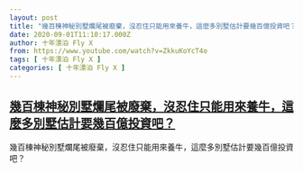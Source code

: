 ```yaml
---
layout: post
title: "幾百棟神秘別墅爛尾被廢棄，沒忍住只能用來養牛，這麼多別墅估計要幾百億投資吧？"
date: 2020-09-01T11:10:17.000Z
author: 十年漂泊 Fly X
from: https://www.youtube.com/watch?v=ZkkuKoYcT4o
tags: [ 十年漂泊 Fly X ]
categories: [ 十年漂泊 Fly X ]
---
```

<!--1598958617000-->
[幾百棟神秘別墅爛尾被廢棄，沒忍住只能用來養牛，這麼多別墅估計要幾百億投資吧？](https://www.youtube.com/watch?v=ZkkuKoYcT4o)
------

<div>
幾百棟神秘別墅爛尾被廢棄，沒忍住只能用來養牛，這麼多別墅估計要幾百億投資吧？
</div>
